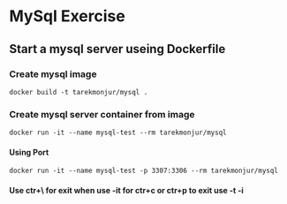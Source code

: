# MySql Exercise

## Start a mysql server useing Dockerfile

### Create mysql image
```
docker build -t tarekmonjur/mysql .
```

### Create mysql server container from image
```
docker run -it --name mysql-test --rm tarekmonjur/mysql
```
#### Using Port
```
docker run -it --name mysql-test -p 3307:3306 --rm tarekmonjur/mysql
```

#### Use ctr+\ for exit when use **-it** for ctr+c or ctr+p to exit use **-t -i**
